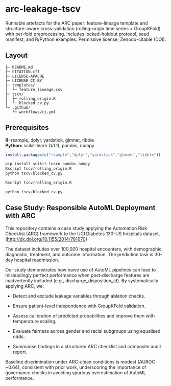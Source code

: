 # arc-leakage-tscv
Runnable artefacts for the ARC paper: feature-lineage template and structure-aware cross-validation (rolling-origin time series + GroupKFold) with per-fold preprocessing. Includes locked-holdout protocol, seed manifest, and R/Python examples. Permissive license; Zenodo-citable (DOI).

<!-- Badges: add after first release -->
<!-- ![License](https://img.shields.io/badge/license-Apache--2.0-blue) [![DOI](https://zenodo.org/badge/1043130443.svg)](https://doi.org/10.5281/zenodo.16931847) -->

## Layout
```arc-leakage-tscv/
├─ README.md
├─ CITATION.cff
├─ LICENSE-APACHE
├─ LICENSE-CC-BY
├─ templates/
│  └─ feature_lineage.csv
├─ tscv/
│  ├─ rolling_origin.R
│  └─ blocked_cv.py
└─ .github/
   └─ workflows/ci.yml
```
## Prerequisites
**R:** rsample, dplyr, yardstick, glmnet, tibble  
**Python:** scikit-learn (≥1.1), pandas, numpy

```r
install.packages(c("rsample","dplyr","yardstick","glmnet","tibble"))
```
```python
pip install scikit-learn pandas numpy
Rscript tscv/rolling_origin.R
python tscv/blocked_cv.py
```
```r install
Rscript tscv/rolling_origin.R
```
``` python install
python tscv/blocked_cv.py
```
## Case Study: Responsible AutoML Deployment with ARC

This repository contains a case study applying the Automation Risk Checklist (ARC) framework to the UCI Diabetes 130-US hospitals dataset. (http://dx.doi.org/10.1155/2014/781670)

The dataset includes over 100,000 hospital encounters, with demographic, diagnostic, treatment, and outcome information. The prediction task is 30-day hospital readmission.

Our study demonstrates how naive use of AutoML pipelines can lead to misleadingly perfect performance when post-discharge features are inadvertently included (e.g., discharge_disposition_id). By systematically applying ARC, we:

* Detect and exclude leakage variables through ablation checks.

* Ensure patient-level independence with GroupKFold validation.

* Assess calibration of predicted probabilities and improve them with temperature scaling.

* Evaluate fairness across gender and racial subgroups using equalised odds.

* Summarise findings in a structured ARC checklist and composite audit report.

Baseline discrimination under ARC-clean conditions is modest (AUROC ~0.64), consistent with prior work, underscoring the importance of governance checks in avoiding spurious overestimation of AutoML performance.
